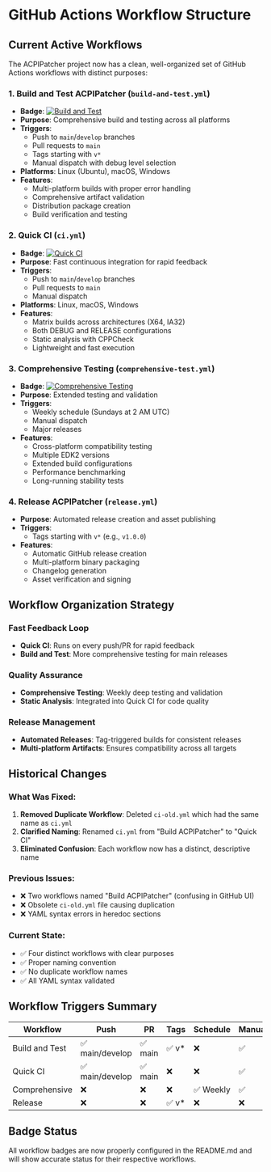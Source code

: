 # GitHub Actions Workflow Structure

## Current Active Workflows

The ACPIPatcher project now has a clean, well-organized set of GitHub Actions workflows with distinct purposes:

### 1. **Build and Test ACPIPatcher** (`build-and-test.yml`)
- **Badge**: [![Build and Test](https://github.com/startergo/ACPIPatcher/actions/workflows/build-and-test.yml/badge.svg)](https://github.com/startergo/ACPIPatcher/actions/workflows/build-and-test.yml)
- **Purpose**: Comprehensive build and testing across all platforms
- **Triggers**: 
  - Push to `main`/`develop` branches
  - Pull requests to `main`
  - Tags starting with `v*`
  - Manual dispatch with debug level selection
- **Platforms**: Linux (Ubuntu), macOS, Windows
- **Features**:
  - Multi-platform builds with proper error handling
  - Comprehensive artifact validation
  - Distribution package creation
  - Build verification and testing

### 2. **Quick CI** (`ci.yml`)
- **Badge**: [![Quick CI](https://github.com/startergo/ACPIPatcher/actions/workflows/ci.yml/badge.svg)](https://github.com/startergo/ACPIPatcher/actions/workflows/ci.yml)
- **Purpose**: Fast continuous integration for rapid feedback
- **Triggers**:
  - Push to `main`/`develop` branches
  - Pull requests to `main`
  - Manual dispatch
- **Platforms**: Linux, macOS, Windows
- **Features**:
  - Matrix builds across architectures (X64, IA32)
  - Both DEBUG and RELEASE configurations
  - Static analysis with CPPCheck
  - Lightweight and fast execution

### 3. **Comprehensive Testing** (`comprehensive-test.yml`)
- **Badge**: [![Comprehensive Testing](https://github.com/startergo/ACPIPatcher/actions/workflows/comprehensive-test.yml/badge.svg)](https://github.com/startergo/ACPIPatcher/actions/workflows/comprehensive-test.yml)
- **Purpose**: Extended testing and validation
- **Triggers**:
  - Weekly schedule (Sundays at 2 AM UTC)
  - Manual dispatch
  - Major releases
- **Features**:
  - Cross-platform compatibility testing
  - Multiple EDK2 versions
  - Extended build configurations
  - Performance benchmarking
  - Long-running stability tests

### 4. **Release ACPIPatcher** (`release.yml`)
- **Purpose**: Automated release creation and asset publishing
- **Triggers**:
  - Tags starting with `v*` (e.g., `v1.0.0`)
- **Features**:
  - Automatic GitHub release creation
  - Multi-platform binary packaging
  - Changelog generation
  - Asset verification and signing

## Workflow Organization Strategy

### **Fast Feedback Loop**
- **Quick CI**: Runs on every push/PR for rapid feedback
- **Build and Test**: More comprehensive testing for main releases

### **Quality Assurance**
- **Comprehensive Testing**: Weekly deep testing and validation
- **Static Analysis**: Integrated into Quick CI for code quality

### **Release Management**
- **Automated Releases**: Tag-triggered builds for consistent releases
- **Multi-platform Artifacts**: Ensures compatibility across all targets

## Historical Changes

### What Was Fixed:
1. **Removed Duplicate Workflow**: Deleted `ci-old.yml` which had the same name as `ci.yml`
2. **Clarified Naming**: Renamed `ci.yml` from "Build ACPIPatcher" to "Quick CI"
3. **Eliminated Confusion**: Each workflow now has a distinct, descriptive name

### Previous Issues:
- ❌ Two workflows named "Build ACPIPatcher" (confusing in GitHub UI)
- ❌ Obsolete `ci-old.yml` file causing duplication
- ❌ YAML syntax errors in heredoc sections

### Current State:
- ✅ Four distinct workflows with clear purposes
- ✅ Proper naming convention
- ✅ No duplicate workflow names
- ✅ All YAML syntax validated

## Workflow Triggers Summary

| Workflow | Push | PR | Tags | Schedule | Manual |
|----------|------|----|----- |----------|--------|
| Build and Test | ✅ main/develop | ✅ main | ✅ v* | ❌ | ✅ |
| Quick CI | ✅ main/develop | ✅ main | ❌ | ❌ | ✅ |
| Comprehensive | ❌ | ❌ | ❌ | ✅ Weekly | ✅ |
| Release | ❌ | ❌ | ✅ v* | ❌ | ❌ |

## Badge Status

All workflow badges are now properly configured in the README.md and will show accurate status for their respective workflows.
